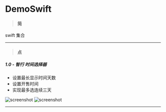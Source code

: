 # DemoSwift

>#### **简**

swift 集合

-------

>#### **点**

##### **1.0 - 智行 时间选择器** 

* 设置最长显示时间天数
* 设置开售时间
* 实现最多选连续三天

![screenshot](http://r.photo.store.qq.com/psb?/V12RuddS4X20zt/3IUFZYXA1bHSpelApAnSDde9pdOXvhZOWk3iHOyRoCM!/r/dEABAAAAAAAA) ![screenshot](http://r.photo.store.qq.com/psb?/V12RuddS4X20zt/SJQf.F6B5hedQl8ir97QKOkPfqk.2XChwCLzkwlHXU0!/r/dF4BAAAAAAAA)

-------